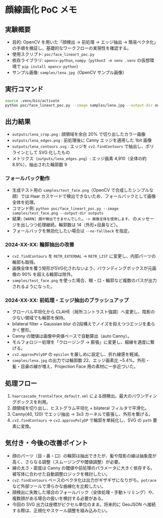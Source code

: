 # 顔線画化 PoC メモ

## 実験概要

- 目的: OpenCV を用いた「顔検出 → 前処理 → エッジ抽出 → 簡易ベクタ化」の手順を検証し、基礎的なワークフローの実現性を確認する。  
- 使用スクリプト: `poc/face_lineart_poc.py`  
- 依存ライブラリ: `opencv-python`, `numpy`（`python3 -m venv .venv` の仮想環境で `pip install opencv-python`）  
- サンプル画像: `samples/lena.jpg`（OpenCV サンプル画像）

## 実行コマンド

```bash
source .venv/bin/activate
python poc/face_lineart_poc.py --image samples/lena.jpg --output-dir outputs
```

## 出力結果

- `outputs/lena_crop.png` : 顔領域を余白 20% で切り出したカラー画像  
- `outputs/lena_edges.png` : 前処理後に Canny エッジを適用した 1bit 画像  
- `outputs/lena_contours.svg` : エッジを `cv2.findContours` で抽出し、ポリラインとして SVG 化したもの  
- メトリクス（`outputs/lena_edges.png`）: エッジ画素 4,910（全体の約 8.9%）、抽出された輪郭数 9

### フォールバック動作

- 生成テスト用の `samples/test_face.png`（OpenCV で合成したシンプルな顔）では Haar カスケードで検出できないため、フォールバックとして画像全体を処理。  
- コマンド例: `python poc/face_lineart_poc.py --image samples/test_face.png --output-dir outputs`  
- 結果: `[WARN] 顔が検出できませんでした… -> 画像全体を使用します。` のメッセージを出しつつ処理継続。輪郭数は 14（外形+目鼻など）。  
- フォールバックを無効化したい場合は `--no-fallback` を指定。

### 2024-XX-XX: 輪郭抽出の改善

- `cv2.findContours` を `RETR_EXTERNAL` → `RETR_LIST` に変更し、内部パーツの輪郭も取得。  
- 画像全体を覆う矩形がSVG化されないよう、バウンディングボックスが元画像の 90% を超える輪郭は除外。  
- `samples/test_face.png` を使った場合、眼・口・輪郭など複数のパスが出力されるようになった。

### 2024-XX-XX: 前処理・エッジ抽出のブラッシュアップ

- グローバル平坦化から CLAHE（局所コントラスト強調）へ変更し、陰影の少ない領域でも輪郭を保持。  
- bilateral filter + Gaussian blur の2段構えでノイズを抑えつつエッジを柔らかく整形。  
- Canny の閾値は画像中央値ベースで自動算出（auto Canny）。  
- モルフォロジー処理を「クロージング → 膨張」に変更し、細線を適度に繋げる。  
- `cv2.approxPolyDP` の `epsilon` を厳しめに設定し、折れ線感を軽減。  
- `samples/lena.jpg` の出力では輪郭数 22、エッジ画素比 ~5.4%。外形・髪・目鼻の線が増え、Projection Face 用の素材に一歩近づいた。

## 処理フロー

1. `haarcascade_frontalface_default.xml` による顔検出。最大のバウンディングボックスを利用。  
2. 顔領域を切り出し、ヒストグラム平坦化 + bilateral フィルタで平滑化。  
3. Canny(40, 120) でエッジ抽出 → 3x3 カーネルで膨張し、外形を繋げる。  
4. `cv2.findContours` → `cv2.approxPolyDP` で輪郭を単純化し、SVG の `path` 要素に変換。  

## 気付き・今後の改善ポイント

- 顔のパーツ（目・鼻・口）の輪郭は抽出できたが、髪や陰影の線は抽象度が高く、さらなる調整（スムージングや閾値調整）が必要。  
- 線の太さ・密度は Canny の閾値や前処理のパラメータに大きく依存する。被写体に合わせた自動調整ロジックを検討したい。  
- `cv2.findContours` ベースのベクタ化は出力がギザギザになりがち。`potrace` など外部ツールで滑らかな曲線化を比較したい。  
- 顔検出に失敗した場合のフォールバック（全体処理・手動トリミング）や、複数顔がある場合の扱いを検討する必要がある。  
- 今回の SVG 出力は座標がピクセル単位のまま。将来的に GeoJSON へ接続する際は、正規化やスケール調整を組み込みたい。
